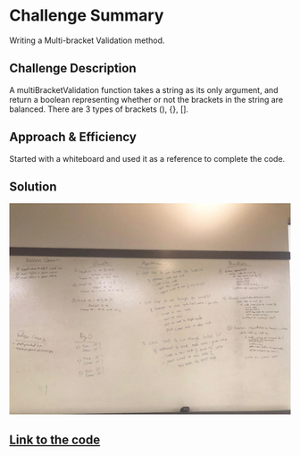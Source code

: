 # Challenge Summary
Writing a Multi-bracket Validation method.

## Challenge Description
A multiBracketValidation function takes a string as its only argument, and return a boolean representing whether or not the brackets in the string are balanced. There are 3 types of brackets (), {}, [].

## Approach & Efficiency
Started with a whiteboard and used it as a reference to complete the code.

## Solution
![Whiteboard](https://github.com/kushshrestha01/data-structures-and-algorithms/blob/master/assets/linked_list.jpeg) <br/>

## [Link to the code](https://github.com/kushshrestha01/data-structures-and-algorithms/blob/master/401-code-challenges/src/main/java/linkedList/LinkedList.java)

